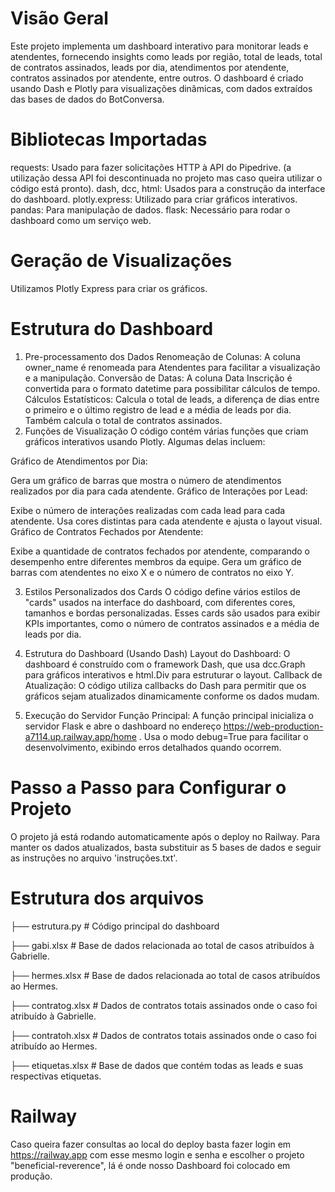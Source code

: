# Visão Geral
Este projeto implementa um dashboard interativo para monitorar leads e atendentes, fornecendo insights como leads por região, total de leads, total de contratos assinados, leads por dia, atendimentos por atendente, contratos assinados por atendente, entre outros. O dashboard é criado usando Dash e Plotly para visualizações dinâmicas, com dados extraídos das bases de dados do BotConversa.

# Bibliotecas Importadas
requests: Usado para fazer solicitações HTTP à API do Pipedrive. (a utilização dessa API foi descontinuada no projeto mas caso queira utilizar o código está pronto).
dash, dcc, html: Usados para a construção da interface do dashboard.
plotly.express: Utilizado para criar gráficos interativos.
pandas: Para manipulação de dados.
flask: Necessário para rodar o dashboard como um serviço web.

# Geração de Visualizações
Utilizamos Plotly Express para criar os gráficos.

# Estrutura do Dashboard
1. Pre-processamento dos Dados
Renomeação de Colunas: A coluna owner_name é renomeada para Atendentes para facilitar a visualização e a manipulação.
Conversão de Datas: A coluna Data Inscrição é convertida para o formato datetime para possibilitar cálculos de tempo.
Cálculos Estatísticos:
Calcula o total de leads, a diferença de dias entre o primeiro e o último registro de lead e a média de leads por dia.
Também calcula o total de contratos assinados.
2. Funções de Visualização
O código contém várias funções que criam gráficos interativos usando Plotly. Algumas delas incluem:

Gráfico de Atendimentos por Dia:

Gera um gráfico de barras que mostra o número de atendimentos realizados por dia para cada atendente.
Gráfico de Interações por Lead:

Exibe o número de interações realizadas com cada lead para cada atendente.
Usa cores distintas para cada atendente e ajusta o layout visual.
Gráfico de Contratos Fechados por Atendente:

Exibe a quantidade de contratos fechados por atendente, comparando o desempenho entre diferentes membros da equipe.
Gera um gráfico de barras com atendentes no eixo X e o número de contratos no eixo Y.

3. Estilos Personalizados dos Cards
O código define vários estilos de "cards" usados na interface do dashboard, com diferentes cores, tamanhos e bordas personalizadas. Esses cards são usados para exibir KPIs importantes, como o número de contratos assinados e a média de leads por dia.

4. Estrutura do Dashboard (Usando Dash)
Layout do Dashboard:
O dashboard é construído com o framework Dash, que usa dcc.Graph para gráficos interativos e html.Div para estruturar o layout.
Callback de Atualização:
O código utiliza callbacks do Dash para permitir que os gráficos sejam atualizados dinamicamente conforme os dados mudam.

5. Execução do Servidor
Função Principal:
A função principal inicializa o servidor Flask e abre o dashboard no endereço https://web-production-a7114.up.railway.app/home .
Usa o modo debug=True para facilitar o desenvolvimento, exibindo erros detalhados quando ocorrem.

# Passo a Passo para Configurar o Projeto
O projeto já está rodando automaticamente após o deploy no Railway. Para manter os dados atualizados, basta substituir as 5 bases de dados e seguir as instruções no arquivo 'instruções.txt'.

# Estrutura dos arquivos
├── estrutura.py                # Código principal do dashboard

├── gabi.xlsx                   # Base de dados relacionada ao total de casos atribuídos à Gabrielle.

├── hermes.xlsx                 # Base de dados relacionada ao total de casos atribuídos ao Hermes.

├── contratog.xlsx              # Dados de contratos totais assinados onde o caso foi atribuído à Gabrielle.

├── contratoh.xlsx              # Dados de contratos totais assinados onde o caso foi atribuído ao Hermes.

├── etiquetas.xlsx              # Base de dados que contém todas as leads e suas respectivas etiquetas.


# Railway
Caso queira fazer consultas ao local do deploy basta fazer login em https://railway.app com esse mesmo login e senha e escolher o projeto "beneficial-reverence", lá é onde nosso Dashboard foi colocado em produção.
